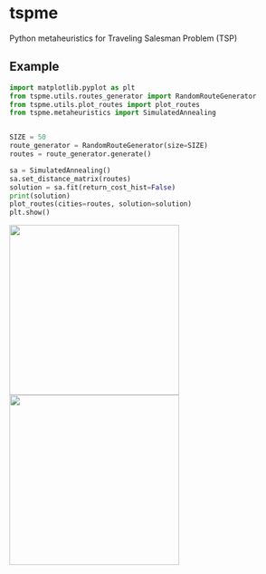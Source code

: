 # tspme
Python metaheuristics for Traveling Salesman Problem (TSP)

## Example

```python
import matplotlib.pyplot as plt
from tspme.utils.routes_generator import RandomRouteGenerator
from tspme.utils.plot_routes import plot_routes
from tspme.metaheuristics import SimulatedAnnealing


SIZE = 50
route_generator = RandomRouteGenerator(size=SIZE)
routes = route_generator.generate()

sa = SimulatedAnnealing()
sa.set_distance_matrix(routes)
solution = sa.fit(return_cost_hist=False)
print(solution)
plot_routes(cities=routes, solution=solution)
plt.show()

```

<img src="https://i.ibb.co/RgTPMLV/50-cities-solution.png" width="300"/>  <img src="https://i.ibb.co/KNSdrS8/100-cities-cost.png" width="300"/>



